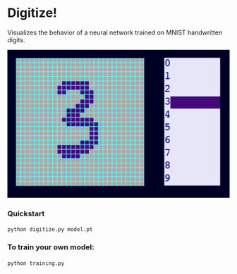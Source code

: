# Digitize!

Visualizes the behavior of a neural network trained on MNIST handwritten digits.

![screenshot](screenshot.png)

### Quickstart

```python digitize.py model.pt```

### To train your own model:

```python training.py```
